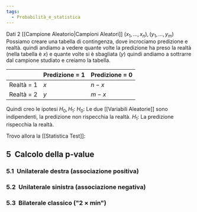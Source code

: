 ```yaml
---
tags:
  - Probabilità_e_statistica
---
```


Dati 2 [[Campione Aleatorio|Campioni Aleatori]] $(x_{1},\dots,x_{n}),(y_{1},\dots,y_{m})$
Possiamo creare una tabella di contingenza, dove incrociamo predizione e realtà. quindi andiamo a vedere quante volte la predizione ha preso la realtà (nella tabella è $x$) e quante volte si è sbagliata ($y$)
quindi andiamo a sottrarre dal campione studiato e creiamo la tabella.

|            | Predizione = 1 | Predizione = 0 |
| ---------- | -------------- | -------------- |
| Realtà = 1 | $x$            | $n-x$          |
| Realtà = 2 | $y$            | $m-x$          |

Quindi creo le ipotesi $H_{0},H_{1}$:
$H_{0}:$ Le due [[Variabili Aleatorie]] sono indipendenti, la predizione non rispecchia la realtà.
$H_{1}:$ La predizione rispecchia la realtà.
        
Trovo allora la [[Statistica Test]]:

## 5  Calcolo della p‑value

### 5.1  Unilaterale destra (associazione positiva)

### 5.2  Unilaterale sinistra (associazione negativa)

### 5.3  Bilaterale classico ("2 × min")

    
